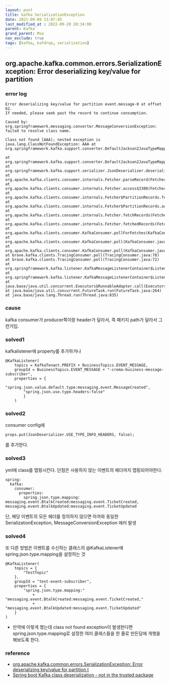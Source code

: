 ```yaml
---
layout: post
title: kafka SerializationException
date: 2021-09-09 13:07:45
last_modified_at : 2022-09-20 20:34:00
parent: Kafka
grand_parent: Msa
nav_exclude: true
tags: [kafka, kafdrop, serialization]
---
```


## org.apache.kafka.common.errors.SerializationException: Error deserializing key/value for partition

### error log

```
Error deserializing key/value for partition event.message-0 at offset 62. 
If needed, please seek past the record to continue consumption.

Caused by: org.springframework.messaging.converter.MessageConversionException: failed to resolve class name. 

Class not found [AAA]; nested exception is java.lang.ClassNotFoundException: AAA at org.springframework.kafka.support.converter.DefaultJackson2JavaTypeMapper.getClassIdType(DefaultJackson2JavaTypeMapper.java:138) 

at org.springframework.kafka.support.converter.DefaultJackson2JavaTypeMapper.toJavaType(DefaultJackson2JavaTypeMapper.java:99) 
at org.springframework.kafka.support.serializer.JsonDeserializer.deserialize(JsonDeserializer.java:342) 
at org.apache.kafka.clients.consumer.internals.Fetcher.parseRecord(Fetcher.java:1041) 
at org.apache.kafka.clients.consumer.internals.Fetcher.access$3300(Fetcher.java:110) 
at org.apache.kafka.clients.consumer.internals.Fetcher$PartitionRecords.fetchRecords(Fetcher.java:1223) 
at org.apache.kafka.clients.consumer.internals.Fetcher$PartitionRecords.access$1400(Fetcher.java:1072) 
at org.apache.kafka.clients.consumer.internals.Fetcher.fetchRecords(Fetcher.java:562) 
at org.apache.kafka.clients.consumer.internals.Fetcher.fetchedRecords(Fetcher.java:523) 
at org.apache.kafka.clients.consumer.KafkaConsumer.pollForFetches(KafkaConsumer.java:1230) 
at org.apache.kafka.clients.consumer.KafkaConsumer.poll(KafkaConsumer.java:1187) 
at org.apache.kafka.clients.consumer.KafkaConsumer.poll(KafkaConsumer.java:1115) 
at brave.kafka.clients.TracingConsumer.poll(TracingConsumer.java:78) 
at brave.kafka.clients.TracingConsumer.poll(TracingConsumer.java:72) 
at org.springframework.kafka.listener.KafkaMessageListenerContainer$ListenerConsumer.pollAndInvoke(KafkaMessageListenerContainer.java:743) 
at org.springframework.kafka.listener.KafkaMessageListenerContainer$ListenerConsumer.run(KafkaMessageListenerContainer.java:700) 
at java.base/java.util.concurrent.Executors$RunnableAdapter.call(Executors.java:515) 
at java.base/java.util.concurrent.FutureTask.run(FutureTask.java:264) 
at java.base/java.lang.Thread.run(Thread.java:835)
```

### cause

kafka consumer가 producer쪽이랑 header가 달라서, 즉 패키지 path가 달라서 그런거임.

### solved1
kafkalistener에 property를 추가하거나 
```
@KafkaListener(    
    topics = KafkaTenant.PREFIX + BusinessTopics.EVENT_MESSAGE,    
    groupId = BusinessTopics.EVENT_MESSAGE + "-crema-business-message-subscriber",    
    properties = {        
        "spring.json.value.default.type:messaging.event.MessageCreated",        
        "spring.json.use.type.headers:false"   
        }
    )

```

### solved2
consumer config에 
```
props.put(JsonDeserializer.USE_TYPE_INFO_HEADERS, false);
```
를 추가한다.

### solved3
yml에 class를 맵핑시킨다. 단점은 사용하지 않는 이벤트의 헤더까지 맵핑되어야한다.

```
spring:
  kafka:
    consumer:
      properties:
        spring.json.type.mapping: messaging.event.BtalkCreated:messaging.event.TicketCreated,
messaging.event.BtalkUpdated:messaging.event.TicketUpdated

```

단, 해당 이벤트의 모든 헤더를 정의하지 않으면 아까와 동일한 SerializationException, MessageConversionException 에러 발생

### solved4
또 다른 방법은 이벤트를 수신하는 클래스의 @KafkaListener에 spring.json.type.mapping을 설정하는 것

```
@KafkaListener(
    topics = {
        "TestTopic"
    },
    groupId = "test-event-subscriber",
    properties = {
        "spring.json.type.mapping:"
            + "messaging.event.BtalkCreated:messaging.event.TicketCreated,"
            + "messaging.event.BtalkUpdated:messaging.event.TicketUpdated"
    }
)
```

- 만약에 이렇게 했는데 class not found exception이 발생한다면 spring.json.type.mapping로 설정한 여러 클래스들을 한 줄로 만든담에 개행을 해보도록 한다.

### reference

- [org.apache.kafka.common.errors.SerializationException: Error deserializing key/value for partition t](http://blog.naver.com/PostView.nhn?blogId=simpolor&logNo=221757494878&parentCategoryNo=&categoryNo=218&viewDate=&isShowPopularPosts=false&from=postView)
- [Spring boot Kafka class deserialization - not in the trusted package](https://stackoverflow.com/questions/55477941/spring-boot-kafka-class-deserialization-not-in-the-trusted-package)